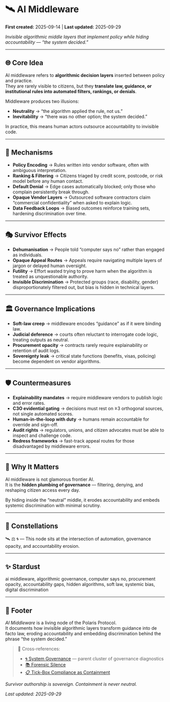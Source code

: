 # 🛰️ AI Middleware  

**First created:** 2025-09-14 | **Last updated:** 2025-09-29  

*Invisible algorithmic middle layers that implement policy while hiding accountability — “the system decided.”*  

---

## 🌐 Core Idea  

AI middleware refers to **algorithmic decision layers** inserted between policy and practice.  
They are rarely visible to citizens, but they **translate law, guidance, or institutional rules into automated filters, rankings, or denials**.  

Middleware produces two illusions:  
- **Neutrality** → “the algorithm applied the rule, not us.”  
- **Inevitability** → “there was no other option; the system decided.”  

In practice, this means human actors outsource accountability to invisible code.  

---

## 🧩 Mechanisms  

- **Policy Encoding** → Rules written into vendor software, often with ambiguous interpretation.  
- **Ranking & Filtering** → Citizens triaged by credit score, postcode, or risk model before any human contact.  
- **Default Denial** → Edge cases automatically blocked; only those who complain persistently break through.  
- **Opaque Vendor Layers** → Outsourced software contractors claim “commercial confidentiality” when asked to explain logic.  
- **Data Feedback Loops** → Biased outcomes reinforce training sets, hardening discrimination over time.  

---

## 🎭 Survivor Effects  

- **Dehumanisation** → People told “computer says no” rather than engaged as individuals.  
- **Opaque Appeal Routes** → Appeals require navigating multiple layers of jargon or delayed human oversight.  
- **Futility** → Effort wasted trying to prove harm when the algorithm is treated as unquestionable authority.  
- **Invisible Discrimination** → Protected groups (race, disability, gender) disproportionately filtered out, but bias is hidden in technical layers.  

---

## 🏛️ Governance Implications  

- **Soft-law creep** → middleware encodes “guidance” as if it were binding law.  
- **Judicial deference** → courts often reluctant to interrogate code logic, treating outputs as neutral.  
- **Procurement opacity** → contracts rarely require explainability or retention of audit logs.  
- **Sovereignty leak** → critical state functions (benefits, visas, policing) become dependent on vendor algorithms.  

---

## 🛡️ Countermeasures  

- **Explainability mandates** → require middleware vendors to publish logic and error rates.  
- **C3O evidential gating** → decisions must rest on ≥3 orthogonal sources, not single automated scores.  
- **Human-in-the-loop with duty** → humans remain accountable for override and sign-off.  
- **Audit rights** → regulators, unions, and citizen advocates must be able to inspect and challenge code.  
- **Redress frameworks** → fast-track appeal routes for those disadvantaged by middleware errors.  

---

## 🌋 Why It Matters  

AI middleware is not glamorous frontier AI.  
It is the **hidden plumbing of governance** — filtering, denying, and reshaping citizen access every day.  

By hiding inside the “neutral” middle, it erodes accountability and embeds systemic discrimination with minimal scrutiny.  

---

## 🌌 Constellations  

🛰️ ⚖️ 🌀 — This node sits at the intersection of automation, governance opacity, and accountability erosion.  

---

## ✨ Stardust  

ai middleware, algorithmic governance, computer says no, procurement opacity, accountability gaps, hidden algorithms, soft law, systemic bias, digital discrimination  

---

## 🏮 Footer  

*AI Middleware* is a living node of the Polaris Protocol.  
It documents how invisible algorithmic layers transform guidance into de facto law, eroding accountability and embedding discrimination behind the phrase “the system decided.”  

> 📡 Cross-references:  
> - [🌀 System Governance](./) — parent cluster of governance diagnostics  
> - [📚 Forensic Silence](./📚_forensic_silence.md)  
> - [📋 Tick-Box Compliance as Containment](./📋_tick-box_compliance_as_containment.md)  

*Survivor authorship is sovereign. Containment is never neutral.*  

_Last updated: 2025-09-29_  
